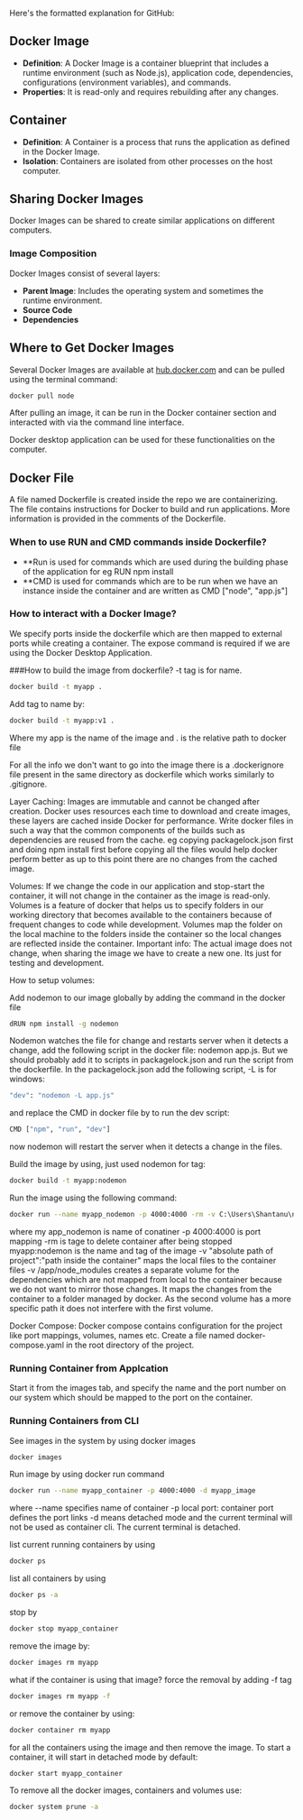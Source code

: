 Here's the formatted explanation for GitHub:

## Docker Image

- **Definition**: A Docker Image is a container blueprint that includes a runtime environment (such as Node.js), application code, dependencies, configurations (environment variables), and commands.
- **Properties**: It is read-only and requires rebuilding after any changes.

## Container

- **Definition**: A Container is a process that runs the application as defined in the Docker Image.
- **Isolation**: Containers are isolated from other processes on the host computer.

## Sharing Docker Images

Docker Images can be shared to create similar applications on different computers.

### Image Composition

Docker Images consist of several layers:
- **Parent Image**: Includes the operating system and sometimes the runtime environment.
- **Source Code**
- **Dependencies**

## Where to Get Docker Images

Several Docker Images are available at [hub.docker.com](https://hub.docker.com) and can be pulled using the terminal command:
```bash
docker pull node
```
After pulling an image, it can be run in the Docker container section and interacted with via the command line interface.

Docker desktop application can be used for these functionalities  on the computer.

## Docker File

A file named Dockerfile is created inside the repo we are containerizing. 
The file contains instructions for Docker to build and run applications.
More information is provided in the comments of the Dockerfile.

### When to use RUN and CMD commands inside Dockerfile?
- **Run is used for commands which are used during the building phase of the application for eg RUN npm install
- **CMD is used for commands which are to be run when we have an instance inside the container and are written as CMD ["node", "app.js"]

### How to interact with a Docker Image?
We specify ports inside the dockerfile which are then mapped to external ports while creating a container. The expose command is required if we are using the Docker Desktop Application.

###How to build the image from dockerfile? -t tag is for name.
```bash
docker build -t myapp .
```
Add tag to name by:
```bash
docker build -t myapp:v1 .
```
Where my app is the name of the image and . is the relative path to docker file

For all the info we don't want to go into the image there is a .dockerignore file present in the same directory as dockerfile which works similarly to .gitignore.

Layer Caching:
Images are immutable and cannot be changed after creation.
Docker uses resources each time to download and create images, these layers are cached inside Docker for performance.
Write docker files in such a way that the common components of the builds such as dependencies are reused from the cache.
eg copying packagelock.json first and doing npm install first before copying all the files would help docker perform better as up to this point there are no changes from the cached image.

Volumes:
If we change the code in our application and stop-start the container, it will not change in the container as the image is read-only.
Volumes is a feature of docker that helps us to specify folders in our working directory that becomes available to the containers because of frequent changes to code while development.
Volumes map the folder on the local machine to the folders inside the container so the local changes are reflected inside the container.
Important info: The actual image does not change, when sharing the image we have to create a new one. Its just for testing and development.

How to setup  volumes:

Add nodemon to our image globally by adding the command in the docker file
```bash
dRUN npm install -g nodemon
```
Nodemon watches the file for change and restarts server when it detects a change, add the following script in the docker file: nodemon app.js.
But we should probably add it to scripts in packagelock.json and run the script from the dockerfile.
In the packagelock.json add the following script, -L is for windows:
```bash
"dev": "nodemon -L app.js"
```
and replace the CMD in docker file by to run the dev script:
```bash
CMD ["npm", "run", "dev"]
```
now nodemon will restart the server when it detects a change in the files.

Build the image by using, just used nodemon for tag:
```bash
docker build -t myapp:nodemon
```
Run the image using the following command:
```bash
docker run --name myapp_nodemon -p 4000:4000 -rm -v C:\Users\Shantanu\node_projects\docker_test:/app -v /app/node_modules myapp:nodemon
```
where my app_nodemon is name of conatiner
-p 4000:4000 is port mapping
-rm is tage to delete container after being stopped
myapp:nodemon is the name and tag of the image
-v "absolute path of project":"path inside the container" maps the local files to the container files
-v /app/node_modules creates a separate volume for the dependencies which are not mapped from local to the container because we do not want to mirror those changes. 
It maps the changes from the container to a folder managed by docker. As the second volume has a more specific path it does not interfere with the first volume.

Docker Compose:
Docker compose contains configuration for the project like port mappings, volumes, names etc.
Create a file named docker-compose.yaml in the root directory of the project.

### Running Container from Applcation
Start it from the images tab, and specify the name and the port number on our system which should be mapped to the port on the container.

### Running Containers from CLI
See images in the system by using docker images
```bash
docker images
```
Run image by using docker run command
```bash
docker run --name myapp_container -p 4000:4000 -d myapp_image
```
where 
--name specifies name of container
-p local port: container port defines the port links
-d means detached mode and the current terminal will not be used as container cli. The current terminal is detached.

list current running containers by using 
```bash
docker ps
```
list all containers by using 
```bash
docker ps -a
```
stop by
```bash
docker stop myapp_container
```
remove the image by:
```bash
docker images rm myapp
```
what if the container is using that image?
force the removal by adding -f tag
```bash
docker images rm myapp -f
```
or remove the container by using:
```bash
docker container rm myapp
```
for all the containers using the image and then remove the image.
To start a container, it will start in detached mode by default:
```bash
docker start myapp_container
```
To remove all the docker images, containers and volumes use:
```bash
docker system prune -a
```






